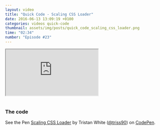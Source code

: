 ```yaml
---
layout: video
title: "Quick Code - Scaling CSS Loader"
date: 2016-06-13 13:09:19 +0100
categories: videos quick-code
thumbnail: assets/img/posts/quick_code_scaling_css_loader.png
time: "02:34"
number: "Episode #23"
---
```


<div class="responsive-video">
   <iframe src="https://www.youtube.com/embed/N5BPBSfU3Nw"></iframe>
</div>

<br>

### The code

<p data-height="300" data-theme-id="16012" data-slug-hash="WwyvjP" data-default-tab="result" data-user="triss90" data-embed-version="2" class="codepen">See the Pen <a href="http://codepen.io/triss90/pen/WwyvjP/">Scaling CSS Loader</a> by Tristan  White (<a href="http://codepen.io/triss90">@triss90</a>) on <a href="http://codepen.io">CodePen</a>.</p>
<script async src="//assets.codepen.io/assets/embed/ei.js"></script>
